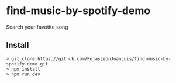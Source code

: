 # find-music-by-spotify-demo
Search your favotite song
## Install
```
> git clone https://github.com/RojasLeonJuanLuis/find-music-by-spotify-demo.git
> npm install
> npm run dev
```
